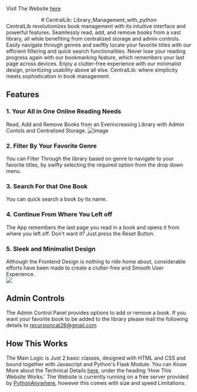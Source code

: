 Visit The Website [here](recursioncat.pythonanywhere.com)

<center># CentralLib: Library_Management_with_python</center>
CentralLib revolutionizes book management with its intuitive interface and powerful features. Seamlessly read, add, and remove books from a vast library, all while benefiting from centralized storage and admin controls. Easily navigate through genres and swiftly locate your favorite titles with our efficient filtering and quick search functionalities. Never lose your reading progress again with our bookmarking feature, which remembers your last page across devices. Enjoy a clutter-free experience with our minimalist design, prioritizing usability above all else. CentralLib: where simplicity meets sophistication in book management.

## Features
### 1. Your All in One Online Reading Needs
Read, Add and Remove Books from an Everincreasing Library with Admin Contols and Centralised Storage.
![image](https://github.com/recursioncat/CentralLib-Library_Management_with_python/assets/125457882/e57c25ef-ff9f-402e-b140-d7c3ab391a01)

### 2. Filter By Your Favorite Genre
You can Filter Through the library based on genre to navigate to your favorite titles, by swifty selecting the required option from the drop down menu.

### 3. Search For that One Book
You can quick search a book by its name.

### 4. Continue From Where You Left off
The App remembers the last page you read in a book and opens it from where you left off. Don't want it? Just press the Reset Button.

### 5. Sleek and Minimalist Design
Although the Frontend Design is nothing to ride home about, considerable efforts have been made to create a clutter-free and Smooth User Experience. <br />
<img align="center" src="https://github.com/recursioncat/CentralLib-Library_Management_with_python/assets/125457882/343dcaf8-a71b-4f9a-a9c6-8383cee8ec14"><br />

## Admin Controls
The Admin Control Panel provides options to add or remove a book. If you want your favorite book to be added to the library please mail the following details to  [recursioncat26@gmail.com](mailto:recursioncat26@gmail.com?subject=Application%20For%20Library%20Admin)


## How This Works
The Main Logic is Just 2 basic classes, designed with HTML and CSS and bound together with Javascript and Python's Flask Module. You can Know More about the Technical Details [here](https://recursioncat.pythonanywhere.com/about), under the heading 'How This Website Works.' The Website is currently running on a free server provided by [PythonAnywhere](https://www.pythonanywhere.com/), however this comes with size and speed Limitations.
